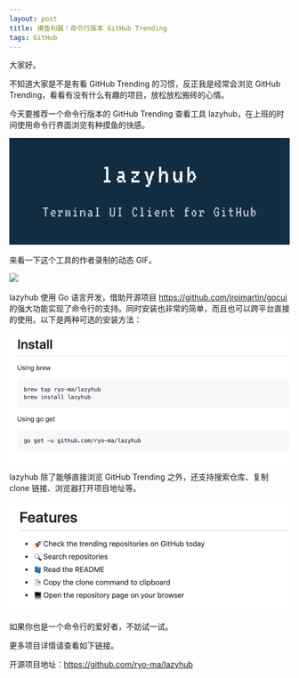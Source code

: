 ```yaml
---
layout: post
title: 摸鱼利器！命令行版本 GitHub Trending
tags: GitHub
---
```


大家好。

不知道大家是不是有看 GitHub Trending 的习惯，反正我是经常会浏览 GitHub Trending，看看有没有什么有趣的项目，放松放松搬砖的心情。

今天要推荐一个命令行版本的 GitHub Trending 查看工具 lazyhub，在上班的时间使用命令行界面浏览有种摸鱼的快感。

![](https://raw.githubusercontent.com/ZhuPeng/pic/master/images/compress_lazyhub.slogan.png)

来看一下这个工具的作者录制的动态 GIF。

![](https://raw.githubusercontent.com/ZhuPeng/pic/master/images/lazyhub.gif)

lazyhub 使用 Go 语言开发，借助开源项目 https://github.com/jroimartin/gocui 的强大功能实现了命令行的支持。同时安装也非常的简单，而且也可以跨平台直接的使用。以下是两种可选的安装方法：

![image-20220109222251024](https://raw.githubusercontent.com/ZhuPeng/pic/master/images/compress_image-20220109222251024.png)

lazyhub 除了能够直接浏览 GitHub Trending 之外，还支持搜索仓库、复制 clone 链接、浏览器打开项目地址等。

![image-20220109222348240](https://raw.githubusercontent.com/ZhuPeng/pic/master/images/compress_image-20220109222348240.png)

如果你也是一个命令行的爱好者，不妨试一试。

更多项目详情请查看如下链接。

开源项目地址：https://github.com/ryo-ma/lazyhub
